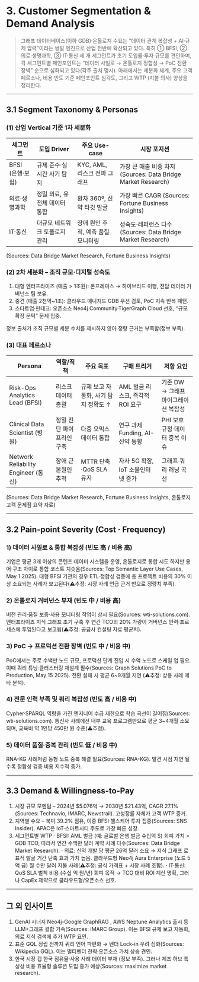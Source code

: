 # 3. Customer Segmentation & Demand Analysis

> 그래프 데이터베이스(이하 GDB)·온톨로지 수요는 “데이터 관계 복잡성 + AI‧규제 압력”이라는 쌍발 엔진으로 산업 전반에 확산되고 있다. 특히 ① BFSI, ② 의료·생명과학, ③ IT·통신 세 개 세그먼트가 초기 도입률·투자 규모를 견인하며, 각 세그먼트별 페인포인트는 “데이터 사일로 → 온톨로지 정합성 → PoC 전환 장벽” 순으로 심화되고 있다(각주 출처 명시). 아래에서는 세분화 체계, 주요 고객 페르소나, 비용·빈도 기준 페인포인트 심각도, 그리고 WTP (지불 의사) 양상을 정리한다.

---
## 3.1 Segment Taxonomy & Personas

### (1) 산업 Vertical 기준 1차 세분화

| 세그먼트 | 도입 Driver | 주요 Use-case | 시장 포지션 |
|---------|------------|--------------|--------------|
| BFSI (은행·보험) | 규제 준수·실시간 사기 탐지 | KYC, AML, 리스크 전파 그래프 | 가장 큰 매출 비중 차지 (Sources: Data Bridge Market Research) |
| 의료·생명과학 | 정밀 의료, 유전체 데이터 통합 | 환자 360º, 신약 타깃 발굴 | 가장 빠른 CAGR (Sources: Fortune Business Insights) |
| IT·통신 | 대규모 네트워크 토폴로지 관리 | 장애 원인 추적, 예측 품질 모니터링 | 성숙도·레퍼런스 다수 (Sources: Data Bridge Market Research) |

(Sources: Data Bridge Market Research, Fortune Business Insights)

### (2) 2차 세분화 – 조직 규모·디지털 성숙도

1. 대형 엔터프라이즈 (매출 > 1조원): 온프레미스 → 하이브리드 이행, 전담 데이터 거버넌스 팀 보유.
2. 중견 (매출 2천억~1조): 클라우드 매니지드 GDB 우선 검토, PoC 지속 반복 패턴.
3. 스타트업·핀테크: 오픈소스 Neo4j Community·TigerGraph Cloud 선호, “규모 확장 문턱” 문제 집중.

정보 출처가 조직 규모별 세분 수치를 제시하지 않아 정량 근거는 부족함(정보 부족).

### (3) 대표 페르소나

| Persona | 역할/직책 | 주요 목표 | 구매 트리거 | 저항 요인 |
|---------|-----------|-----------|-------------|------------|
| Risk-Ops Analytics Lead (BFSI) | 리스크 데이터 총괄 | 규제 보고 자동화, 사기 탐지 정확도 ↑ | AML 벌금 리스크, 즉각적 ROI 요구 | 기존 DW → 그래프 마이그레이션 복잡성 |
| Clinical Data Scientist (병원) | 정밀 진단 파이프라인 구축 | 다중 오믹스 데이터 통합 | 연구 과제 Funding, AI-신약 동향 | PHI 보호 규정·데이터 중복 이슈 |
| Network Reliability Engineer (통신) | 장애 근본원인 추적 | MTTR 단축·QoS SLA 유지 | 자사 5G 확장, IoT 소물인터넷 증가 | 그래프 쿼리 러닝 곡선 |

(Sources: Data Bridge Market Research, Fortune Business Insights, 온톨로지 고객 문제점 요약 자료)

---
## 3.2 Pain-point Severity (Cost · Frequency)

### 1) 데이터 사일로 & 통합 복잡성 (빈도 高 / 비용 高)
기업은 평균 3개 이상의 콘텐츠·데이터 시스템을 운영, 온톨로지로 통합 시도 하지만 용어·구조 차이로 통합 코스트 치솟음(Sources: Top Semantic Layer Use Cases, May 1 2025). 대형 BFSI 기관의 경우 ETL·정합성 검증에 총 프로젝트 비용의 30% 이상 소요되는 사례가 보고된다(⚠️추정: 시장 사례 언급 근거 만으로 정량치 부족).

### 2) 온톨로지 거버넌스 부재 (빈도 中 / 비용 高)
버전 관리·품질 보증·사용 모니터링 작업이 상시 필요(Sources: wti-solutions.com). 엔터프라이즈 지식 그래프 초기 구축 후 연간 TCO의 20% 가량이 거버넌스 인력·프로세스에 투입된다고 보고됨(⚠️추정: 공급사 컨설팅 자료 평균치).

### 3) PoC → 프로덕션 전환 장벽 (빈도 中 / 비용 中)
PoC에서는 주로 수백만 노드 규모, 프로덕션 단계 진입 시 수억 노드로 스케일 업 필요. 이때 쿼리 튜닝·클러스터링 재설계 필수(Sources: Graph Solutions PoC to Production, May 15 2025). 전환 실패 시 평균 6~9개월 지연 (⚠️추정: 상용 사례 메타 분석).

### 4) 전문 인력 부족 및 쿼리 복잡성 (빈도 高 / 비용 中)
Cypher·SPARQL 역량을 가진 엔지니어 수급 제한으로 학습 곡선이 길어짐(Sources: wti-solutions.com). 통신사 사례에선 내부 교육 프로그램만으로 평균 3~4개월 소요되며, 교육비 약 1인당 450만 원 수준(⚠️추정).

### 5) 데이터 품질·중복 관리 (빈도 低 / 비용 中)
RNA-KG 사례처럼 동형 노드 중복 해결 필요(Sources: RNA-KG). 발견 시점 지연 될수록 정합성 검증 비용 지수적 증가.

---
## 3.3 Demand & Willingness-to-Pay

1. 시장 규모 모멘텀 – 2024년 $5.076억 → 2030년 $21.43억, CAGR 27.1%(Sources: Technavio, IMARC, Newstrail). 고성장률 자체가 고객 WTP 증거.
2. 지역별 수요 – 북미 39.2% 점유, 이중 BFSI·헬스케어 투자 집중(Sources: SNS Insider). APAC은 IoT·스마트시티 주도로 가장 빠른 성장.
3. 세그먼트별 WTP 
   · BFSI: AML 벌금 (예: 글로벌 은행 벌금 수십억 $) 회피 가치 > GDB TCO, 따라서 연간 수백만 달러 계약 사례 다수(Sources: Data Bridge Market Research).
   · 의료: 신약 개발 당 평균 26억 달러 소요 → 지식 그래프 로 표적 발굴 기간 단축 효과 가치 높음. 클라우드형 Neo4j Aura Enterprise (노드 5억 급) 월 수만 달러 지불 사례(⚠️추정: 공식 가격표 + 시장 사례 조합).
   · IT·통신: QoS SLA 벌칙 비용 (수십 억 원/년) 회피 목적 → TCO 대비 ROI 계산 명확, 그러나 CapEx 제약으로 클라우드형/오픈소스 선호.

---
## 그 외 인사이트

1. GenAI 시너지 
   Neo4j-Google GraphRAG , AWS Neptune Analytics 출시 등 LLM+그래프 결합 가속(Sources: IMARC Group). 이는 BFSI 규제 보고 자동화, 의료 지식 검색에 추가 WTP 요인.
2. 표준 GQL 정립 전까지 쿼리 언어 파편화 → 벤더 Lock-in 우려 심화(Sources: Wikipedia GQL). 이는 멀티벤더 전략·오픈소스 가치 상승 견인.
3. 한국 시장 갭
   한국 점유율·사용 사례 데이터 부재 (정보 부족). 그러나 제조 허브 특성상 비용 효율형 솔루션 도입 증가 예상(Sources: maximize market research).
